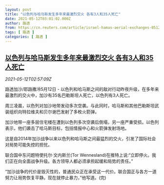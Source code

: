 ```yaml
---
layout: post
title: "以色列与哈马斯发生多年来最激烈交火 各有3人和35人死亡"
date: 2021-05-12T03:01:02.000Z
author: 路透
from: https://cn.reuters.com/article/israel-hamas-aerial-exchanges-0512-idCNKBS2CT08F
tags: [ 路透 ]
categories: [ 路透 ]
---
```

<!--1620788462000-->
[以色列与哈马斯发生多年来最激烈交火 各有3人和35人死亡](https://cn.reuters.com/article/israel-hamas-aerial-exchanges-0512-idCNKBS2CT08F)
------

<div>
<div><i>2021-05-12T02:57:09Z</i></div><p>路透加沙/耶路撒冷5月12日 - 以色列和哈马斯之间的敌对行动昨夜升级，在多年来最激烈的交火中，加沙有35名巴勒斯坦人死亡，以色列有3人死亡。</p><p>周三凌晨，以色列对加沙地带发动多次空袭。与此同时，哈马斯和其他巴勒斯坦武装组织向特拉维夫和贝尔谢巴发射了多枚火箭弹。</p><p>加沙地带一座多层住宅楼在遭到以色列多次空袭后倒塌，另一座严重受损。以色列表示，他们袭击了哈马斯目标，包括情报中心和火箭弹发射场地。</p><p>这是自2014年加沙战争以来以色列和哈马斯之间最猛烈的交火，引发了国际社会对局势可能失控的担忧。</p><p>联合国中东问题特使托尔·文内斯兰(Tor Wennesland)在推特上说:“立即停火。我们正在向全面战争升级。各方领导人都必须承担起缓和局势的责任。”</p><p>“加沙战争的代价是毁灭性的，普通民众正在承受这一代价。联合国正与各方一道努力让局势恢复平静。现在就停止暴力，”他写道。(完)</p>
</div>
